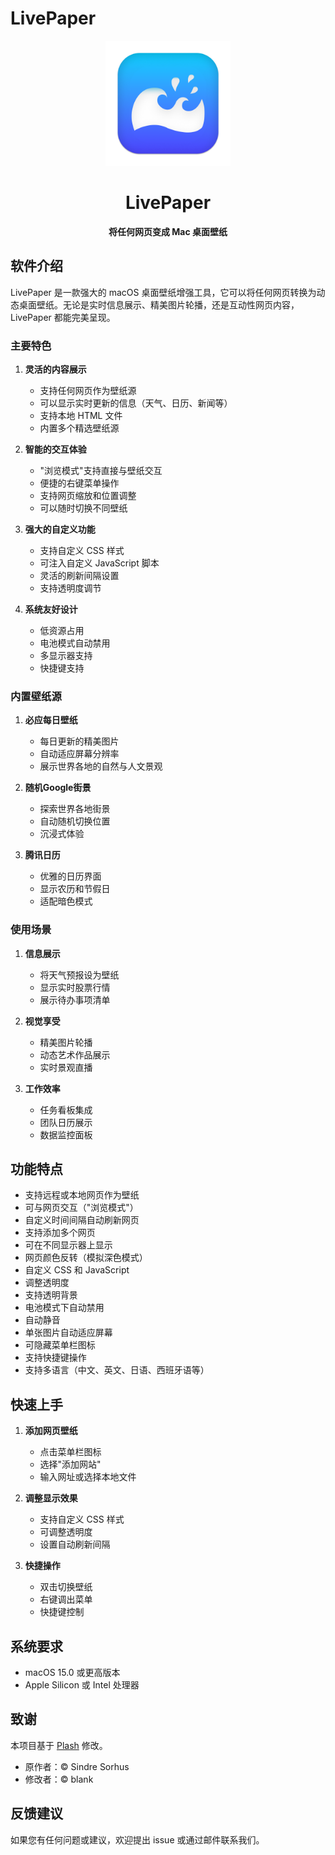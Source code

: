 # LivePaper

<div align="center">
	<a href="https://github.com/blanktian/LivePaper">
		<img src="Stuff/AppIcon-readme.png" width="200" height="200">
	</a>
	<h1>LivePaper</h1>
	<p>
		<b>将任何网页变成 Mac 桌面壁纸</b>
	</p>
</div>

## 软件介绍

LivePaper 是一款强大的 macOS 桌面壁纸增强工具，它可以将任何网页转换为动态桌面壁纸。无论是实时信息展示、精美图片轮播，还是互动性网页内容，LivePaper 都能完美呈现。

### 主要特色

1. **灵活的内容展示**
   - 支持任何网页作为壁纸源
   - 可以显示实时更新的信息（天气、日历、新闻等）
   - 支持本地 HTML 文件
   - 内置多个精选壁纸源

2. **智能的交互体验**
   - "浏览模式"支持直接与壁纸交互
   - 便捷的右键菜单操作
   - 支持网页缩放和位置调整
   - 可以随时切换不同壁纸

3. **强大的自定义功能**
   - 支持自定义 CSS 样式
   - 可注入自定义 JavaScript 脚本
   - 灵活的刷新间隔设置
   - 支持透明度调节

4. **系统友好设计**
   - 低资源占用
   - 电池模式自动禁用
   - 多显示器支持
   - 快捷键支持

### 内置壁纸源

1. **必应每日壁纸**
   - 每日更新的精美图片
   - 自动适应屏幕分辨率
   - 展示世界各地的自然与人文景观

2. **随机Google街景**
   - 探索世界各地街景
   - 自动随机切换位置
   - 沉浸式体验

3. **腾讯日历**
   - 优雅的日历界面
   - 显示农历和节假日
   - 适配暗色模式

### 使用场景

1. **信息展示**
   - 将天气预报设为壁纸
   - 显示实时股票行情
   - 展示待办事项清单

2. **视觉享受**
   - 精美图片轮播
   - 动态艺术作品展示
   - 实时景观直播

3. **工作效率**
   - 任务看板集成
   - 团队日历展示
   - 数据监控面板

## 功能特点

- 支持远程或本地网页作为壁纸
- 可与网页交互（"浏览模式"）
- 自定义时间间隔自动刷新网页
- 支持添加多个网页
- 可在不同显示器上显示
- 网页颜色反转（模拟深色模式）
- 自定义 CSS 和 JavaScript
- 调整透明度
- 支持透明背景
- 电池模式下自动禁用
- 自动静音
- 单张图片自动适应屏幕
- 可隐藏菜单栏图标
- 支持快捷键操作
- 支持多语言（中文、英文、日语、西班牙语等）

## 快速上手

1. **添加网页壁纸**
   - 点击菜单栏图标
   - 选择"添加网站"
   - 输入网址或选择本地文件

2. **调整显示效果**
   - 支持自定义 CSS 样式
   - 可调整透明度
   - 设置自动刷新间隔

3. **快捷操作**
   - 双击切换壁纸
   - 右键调出菜单
   - 快捷键控制

## 系统要求

- macOS 15.0 或更高版本
- Apple Silicon 或 Intel 处理器

## 致谢

本项目基于 [Plash](https://github.com/sindresorhus/Plash) 修改。

- 原作者：© Sindre Sorhus
- 修改者：© blank

## 反馈建议

如果您有任何问题或建议，欢迎提出 issue 或通过邮件联系我们。
